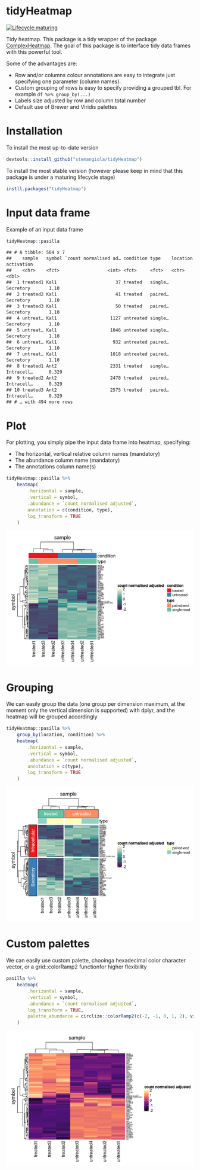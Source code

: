 tidyHeatmap
================

<!-- badges: start -->

[![Lifecycle:maturing](https://img.shields.io/badge/lifecycle-maturing-blue.svg)](https://www.tidyverse.org/lifecycle/#maturing)
<!-- badges: end -->

Tidy heatmap. This package is a tidy wrapper of the package
[ComplexHeatmap](https://bioconductor.org/packages/release/bioc/html/ComplexHeatmap.html).
The goal of this package is to interface tidy data frames with this
powerful tool.

Some of the advantages are:

  - Row and/or columns colour annotations are easy to integrate just
    specifying one parameter (column names).
  - Custom grouping of rows is easy to specify providing a grouped tbl.
    For example `df %>% group_by(...)`
  - Labels size adjusted by row and column total number
  - Default use of Brewer and Viridis palettes

# Installation

To install the most up-to-date version

``` r
devtools::install_github("stemangiola/tidyHeatmap")
```

To install the most stable version (however please keep in mind that
this package is under a maturing lifecycle stage)

``` r
instll.packages("tidyHeatmap")
```

# Input data frame

Example of an input data frame

``` r
tidyHeatmap::pasilla
```

    ## # A tibble: 504 x 7
    ##    sample   symbol `count normalised ad… condition type    location   activation
    ##    <chr>    <fct>                  <int> <fct>     <fct>   <chr>           <dbl>
    ##  1 treated1 Kal1                      37 treated   single… Secretory       1.10 
    ##  2 treated2 Kal1                      41 treated   paired… Secretory       1.10 
    ##  3 treated3 Kal1                      50 treated   paired… Secretory       1.10 
    ##  4 untreat… Kal1                    1127 untreated single… Secretory       1.10 
    ##  5 untreat… Kal1                    1046 untreated single… Secretory       1.10 
    ##  6 untreat… Kal1                     932 untreated paired… Secretory       1.10 
    ##  7 untreat… Kal1                    1018 untreated paired… Secretory       1.10 
    ##  8 treated1 Ant2                    2331 treated   single… Intracell…      0.329
    ##  9 treated2 Ant2                    2478 treated   paired… Intracell…      0.329
    ## 10 treated3 Ant2                    2575 treated   paired… Intracell…      0.329
    ## # … with 494 more rows

# Plot

For plotting, you simply pipe the input data frame into heatmap,
specifying:

  - The horizontal, vertical relative column names (mandatory)
  - The abundance column name (mandatory)
  - The annotations column name(s)

<!-- end list -->

``` r
tidyHeatmap::pasilla %>%
    heatmap(
        .horizontal = sample,
        .vertical = symbol,
        .abundance = `count normalised adjusted`,
        annotation = c(condition, type),
        log_transform = TRUE
    )
```

![](README_files/figure-gfm/unnamed-chunk-5-1.png)<!-- -->

# Grouping

We can easily group the data (one group per dimension maximum, at the
moment only the vertical dimension is supported) with dplyr, and the
heatmap will be grouped accordingly

``` r
tidyHeatmap::pasilla %>%
    group_by(location, condition) %>%
    heatmap(
        .horizontal = sample,
        .vertical = symbol,
        .abundance = `count normalised adjusted`,
        annotation = c(type),
        log_transform = TRUE
    )
```

![](README_files/figure-gfm/unnamed-chunk-6-1.png)<!-- -->

# Custom palettes

We can easily use custom palette, chooinga hexadecimal color character
vector, or a grid::colorRamp2 functionfor higher flexibility

``` r
pasilla %>%
    heatmap(
        .horizontal = sample,
        .vertical = symbol,
        .abundance = `count normalised adjusted`,
        log_transform = TRUE, 
        palette_abundance = circlize::colorRamp2(c(-2, -1, 0, 1, 2), viridis::magma(5))
    )
```

![](README_files/figure-gfm/unnamed-chunk-7-1.png)<!-- -->
